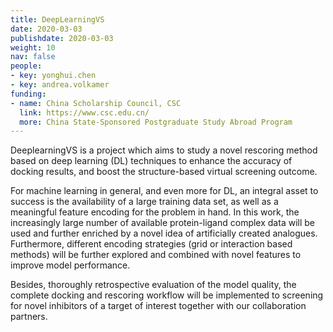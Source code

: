 ```yaml
---
title: DeepLearningVS
date: 2020-03-03
publishdate: 2020-03-03
weight: 10
nav: false
people:
- key: yonghui.chen
- key: andrea.volkamer
funding:
- name: China Scholarship Council, CSC
  link: https://www.csc.edu.cn/
  more: China State-Sponsored Postgraduate Study Abroad Program
---
```


DeeplearningVS is a project which aims to study a novel rescoring method based on deep learning (DL) techniques to enhance the accuracy of docking results, and boost the structure-based virtual screening outcome.

<!--more-->

For machine learning in general, and even more for DL, an integral asset to success is the availability of a large training data set, as well as a meaningful feature encoding for the problem in hand. In this work, the increasingly large number of available protein-ligand complex data will be used and further enriched by a novel idea of artificially created analogues. Furthermore, different encoding strategies (grid or interaction based methods) will be further explored and combined with novel features to improve model performance.

Besides, thoroughly retrospective evaluation of the model quality, the complete docking and rescoring workflow will be implemented to screening for novel inhibitors of a target of interest together with our collaboration partners.
